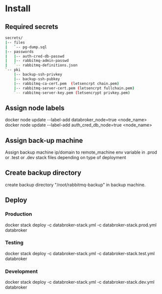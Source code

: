 # Install

## Required secrets
```sh
secrets/
|-- files
|   `-- pg-dump.sql
|-- passwords
|   |-- auth-cred-db-passwd
|   |-- rabbitmq-admin-passwd
|   `-- rabbitmq-definitions.json
`-- pki
    |-- backup-ssh-privkey
    |-- backup-ssh-pubkey
    |-- rabbitmq-ca-cert.pem  (letsencrpt chain.pem)
    |-- rabbitmq-server-cert.pem (letsencrpt fullchain.pem)
    `-- rabbitmq-server-key.pem (letsencrypt privkey.pem)
```
## Assign node labels
docker node update --label-add databroker_node=true <node_name>
docker node update --label-add auth_cred_db_node=true <node_name>

## Assign back-up machine
Assign  backup machine ip/domain to remote_machine env variable in  .prod or .test or .dev stack
files depending on type of deployment

## Create backup directory
create backup directory "/root/rabbitmq-backup" in backup machine.

## Deploy

### Production
docker stack deploy -c databroker-stack.yml -c databroker-stack.prod.yml  databroker
### Testing
docker stack deploy -c databroker-stack.yml -c databroker-stack.test.yml  databroker
### Development
docker stack deploy -c databroker-stack.yml -c databroker-stack.dev.yml  databroker

